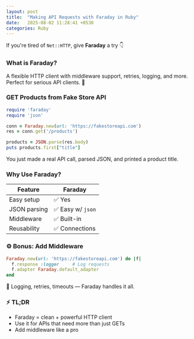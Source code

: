 ```yaml
---
layout: post
title:  "Making API Requests with Faraday in Ruby"
date:   2025-08-02 11:28:41 +0530
categories: Ruby
---
```


If you're tired of `Net::HTTP`, give **Faraday** a try 👇

### What is Faraday?

A flexible HTTP client with middleware support, retries, logging, and more.
Perfect for serious API clients. 💪

### GET Products from Fake Store API

```ruby
require 'faraday'
require 'json'

conn = Faraday.new(url: 'https://fakestoreapi.com')
res = conn.get('/products')

products = JSON.parse(res.body)
puts products.first["title"]
```

You just made a real API call, parsed JSON, and printed a product title.

### Why Use Faraday?

| Feature        | Faraday        |
|----------------|----------------|
| Easy setup     | ✅ Yes         |
| JSON parsing   | ✅ Easy w/ `json` |
| Middleware     | ✅ Built-in     |
| Reusability    | ✅ Connections |

### ⚙️ Bonus: Add Middleware

```ruby
Faraday.new(url: 'https://fakestoreapi.com') do |f|
  f.response :logger     # Log requests
  f.adapter Faraday.default_adapter
end
```

🧠 Logging, retries, timeouts — Faraday handles it all.

### ⚡ TL;DR

- Faraday = clean + powerful HTTP client
- Use it for APIs that need more than just GETs
- Add middleware like a pro
